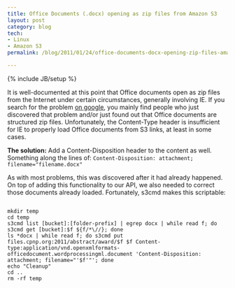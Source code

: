 ```yaml
---
title: Office Documents (.docx) opening as zip files from Amazon S3
layout: post
category: blog
tech:
- Linux
- Amazon S3
permalink: /blog/2011/01/24/office-documents-docx-opening-zip-files-amazon-s3

---
```

{% include JB/setup %}
<div id="node-98" class="node node-blog node-promoted">
  <div class="content clearfix">
    <div class="field field-name-body field-type-text-with-summary field-label-hidden"><div class="field-items"><div class="field-item even"><p>It is well-documented at this point that Office documents open as zip files from the Internet under certain circumstances, generally involving IE. If you search for the problem <a href="http://www.google.com/search?q=docx+files+on+s3+open+as+zip+files">on google</a>, you mainly find people who just discovered that problem and/or just found out that Office documents are structured zip files. Unfortunately, the Content-Type header is insufficient for IE to properly load Office documents from S3 links, at least in some cases.</p>
<p><strong>The solution:</strong> Add a Content-Disposition header to the content as well. Something along the lines of: <code>Content-Disposition: attachment; filename="filename.docx"</code></p>
<p>As with most problems, this was discovered after it had already happened. On top of adding this functionality to our API, we also needed to correct those documents already loaded. Fortunately, s3cmd makes this scriptable:</p>
<code>
mkdir temp
cd temp
s3cmd list [bucket]:[folder-prefix] | egrep docx | while read f; do s3cmd get [bucket]:$f ${f/*\//}; done
ls *docx | while read f; do s3cmd put files.cpnp.org:2011/abstract/award/$f $f Content-type:application/vnd.openxmlformats-officedocument.wordprocessingml.document 'Content-Disposition: attachment; filename="'$f'"'; done
echo "Cleanup"
cd ..
rm -rf temp
</code></div></div></div>  </div>
</div>
